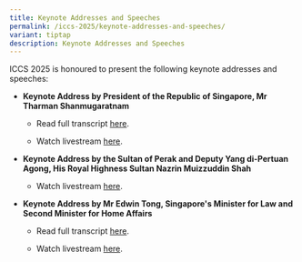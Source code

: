 ```yaml
---
title: Keynote Addresses and Speeches
permalink: /iccs-2025/keynote-addresses-and-speeches/
variant: tiptap
description: Keynote Addresses and Speeches
---
```

<p>ICCS 2025 is honoured to present the following keynote addresses and speeches:</p>
<ul data-tight="true" class="tight">
<li>
<p><strong>Keynote Address by President of the Republic of Singapore, Mr Tharman Shanmugaratnam</strong>
</p>
<ul data-tight="true" class="tight">
<li>
<p>Read full transcript <a href="https://www.istana.gov.sg/Newsroom/Speeches/2025/06/24/TRANSCRIPT-OF-SPEECH-BY-PRESIDENT-AT-THE-INTERNATIONAL-CONFERENCE-ON-COHESIVE-SOCIETIES-2025" rel="noopener nofollow" target="_blank">here</a>.</p>
</li>
<li>
<p>Watch livestream <a href="https://youtu.be/q1qRCWIaPAI?si=aq6YUKdzoCB6rC1c" rel="noopener nofollow" target="_blank">here</a>.</p>
</li>
</ul>
</li>
<li>
<p><strong>Keynote Address by the Sultan of Perak and Deputy Yang di-Pertuan Agong, His Royal Highness Sultan Nazrin Muizzuddin Shah</strong>
</p>
<ul data-tight="true" class="tight">
<li>
<p>Watch livestream <a href="https://youtu.be/EyntfXbSeB8?si=-hq7GMN4rPP44LvC" rel="noopener nofollow" target="_blank">here</a>.</p>
</li>
</ul>
</li>
<li>
<p><strong>Keynote Address by Mr Edwin Tong, Singapore's Minister for Law and Second Minister for Home Affairs</strong>
</p>
<ul data-tight="true" class="tight">
<li>
<p>Read full transcript <a href="https://www.mlaw.gov.sg/closing-remarks-by-minister-for-law-edwin-tong-at-iccs-2025/" rel="noopener nofollow" target="_blank">here</a>.</p>
</li>
<li>
<p>Watch livestream <a href="https://youtu.be/tDqGrqsC1WA?si=raUfMLMvjvGxd3Q3" rel="noopener nofollow" target="_blank">here</a>.</p>
</li>
</ul>
</li>
</ul>
<p></p>